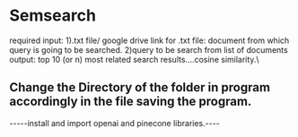 # Semsearch
required input: 1).txt file/ google drive link for .txt file: document from which query is going to be searched.
                2)query to be search from list of documents 
output: top 10 (or n) most related search results....cosine similarity.\
## Change the Directory of the folder in program accordingly in the file saving the program.

-----install and import openai and pinecone libraries.----

